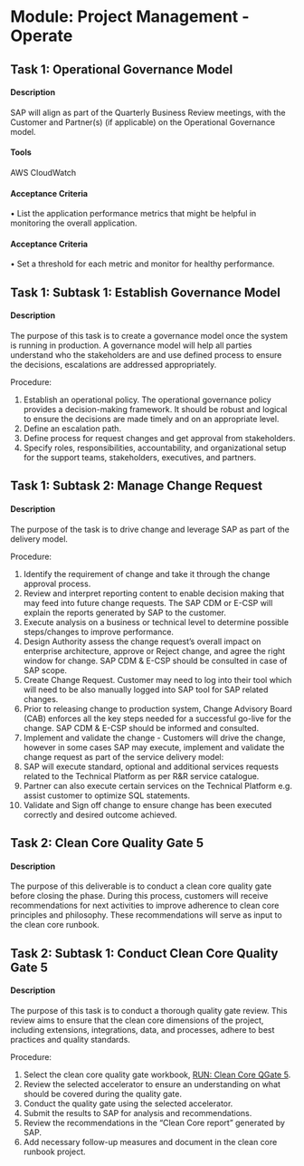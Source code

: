 
# Module: Project Management - Operate
## Task 1: Operational Governance Model
#### Description
SAP will align as part of the Quarterly Business Review meetings, with the Customer and Partner(s) (if applicable) on the Operational Governance model.

#### Tools
AWS CloudWatch
#### Acceptance Criteria
• List the application performance metrics that might be helpful in monitoring the overall application. 
#### Acceptance Criteria
• Set a threshold for each metric and monitor for healthy performance. 
## Task 1: Subtask 1: Establish Governance Model
#### Description
The purpose of this task is to create a governance model once the system is running in production. A governance model will help all parties understand who the stakeholders are and use defined process to ensure the decisions, escalations are addressed appropriately.

Procedure:

1. Establish an operational policy. The operational governance policy provides a decision-making framework. It should be robust and logical to ensure the decisions are made timely and on an appropriate level.
2. Define an escalation path.
3. Define process for request changes and get approval from stakeholders.
4. Specify roles, responsibilities, accountability, and organizational setup for the support teams, stakeholders, executives, and partners.
## Task 1: Subtask 2: Manage Change Request
#### Description
The purpose of the task is to drive change and leverage SAP as part of the delivery model.

Procedure:

1. Identify the requirement of change and take it through the change approval process.
2. Review and interpret reporting content to enable decision making that may feed into future change requests. The SAP CDM or E-CSP will explain the reports generated by SAP to the customer.
3. Execute analysis on a business or technical level to determine possible steps/changes to improve performance.
4. Design Authority assess the change request’s overall impact on enterprise architecture, approve or Reject change, and agree the right window for change. SAP CDM & E-CSP should be consulted in case of SAP scope.
5. Create Change Request. Customer may need to log into their tool which will need to be also manually logged into SAP tool for SAP related changes.
6. Prior to releasing change to production system, Change Advisory Board (CAB) enforces all the key steps needed for a successful go-live for the change. SAP CDM & E-CSP should be informed and consulted.
7. Implement and validate the change - Customers will drive the change, however in some cases SAP may execute, implement and validate the change request as part of the service delivery model:
8. SAP will execute standard, optional and additional services requests related to the Technical Platform as per R&R service catalogue.
9. Partner can also execute certain services on the Technical Platform e.g. assist customer to optimize SQL statements.
10. Validate and Sign off change to ensure change has been executed correctly and desired outcome achieved.

## Task 2: Clean Core Quality Gate 5
#### Description
The purpose of this deliverable is to conduct a clean core quality gate before closing the phase. During this process, customers will receive recommendations for next activities to improve adherence to clean core principles and philosophy. These recommendations will serve as input to the clean core runbook.
## Task 2: Subtask 1: Conduct Clean Core Quality Gate 5
#### Description
The purpose of this task is to conduct a thorough quality gate review. This review aims to ensure that the clean core dimensions of the project, including extensions, integrations, data, and processes, adhere to best practices and quality standards.

Procedure:

1. Select the clean core quality gate workbook, [RUN: Clean Core QGate 5](https://support.sap.com/content/dam/SAAP/SAP_Activate/RUN_CleanCoreQualityGate4.xlsx).
2. Review the selected accelerator to ensure an understanding on what should be covered during the quality gate.
3. Conduct the quality gate using the selected accelerator.
4. Submit the results to SAP for analysis and recommendations.
5. Review the recommendations in the “Clean Core report” generated by SAP.
6. Add necessary follow-up measures and document in the clean core runbook project.
